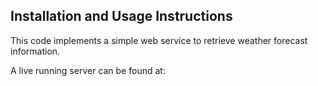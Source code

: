 ## Installation and Usage Instructions

This code implements a simple web service to retrieve weather forecast information.

A live running server can be found at:

